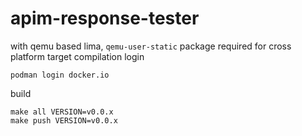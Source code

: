 # apim-response-tester
with qemu based lima, `qemu-user-static` package required for cross platform target compilation
login
```
podman login docker.io
```
build
```
make all VERSION=v0.0.x
make push VERSION=v0.0.x
```
